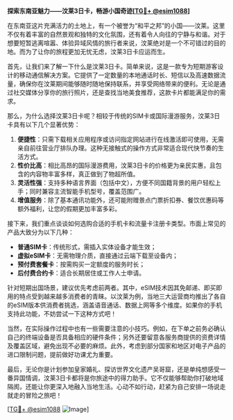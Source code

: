 **探索东南亚魅力——汶莱3日卡，畅游小国奇迹[[TG💪+ @esim1088](https://t.me/s/esim1088)]**

在东南亚这片充满活力的土地上，有一个被誉为“和平之邦”的小国——汶莱。这里不仅有着丰富的自然景观和独特的文化氛围，还有着令人向往的宁静与和谐。对于想要短暂逃离喧嚣、体验异域风情的旅行者来说，汶莱绝对是一个不可错过的目的地。而为了让你的旅程更加无忧无虑，汶莱3日卡应运而生。

首先，让我们来了解一下什么是汶莱3日卡。简单来说，这是一款专为短期游客设计的移动通信解决方案。它提供了一定数量的本地通话时长、短信以及高速数据流量，确保你在汶莱期间能够随时随地保持联系，并享受网络带来的便利。无论是通过社交媒体分享你的旅行照片，还是查找当地美食推荐，这款卡片都能满足你的需求。

那么，为什么选择汶莱3日卡呢？相较于传统的SIM卡或国际漫游服务，汶莱3日卡具有以下几个显著优势：

1. **便捷性**：只需下载相关应用程序或访问指定网站进行在线激活即可使用，无需亲自前往营业厅排队办理。这种无接触式的操作方式非常适合现代快节奏的生活方式。
2. **性价比高**：相比高昂的国际漫游费用，汶莱3日卡的价格更为亲民实惠，且包含的内容物丰富多样，真正做到了物超所值。
3. **灵活性强**：支持多种语言界面（包括中文），方便不同国籍背景的用户轻松上手；同时兼容主流智能手机型号，覆盖范围广。
4. **增值服务**：除了基本通讯功能外，还可能附赠景点门票折扣券、餐饮优惠码等额外福利，让您的假期更加丰富多彩。

接下来，我们重点谈谈如何选购合适的手机卡和流量卡注册卡类型。市面上常见的产品大致分为以下几种：
- **普通SIM卡**：传统形式，需插入实体设备才能生效；
- **虚拟eSIM卡**：无需物理介质，直接通过云端下载至设备内；
- **预付费套餐卡**：按需购买一定额度的服务时长；
- **后付费合约卡**：适合长期居住或工作人士申请。

针对短期出国场景，建议优先考虑前两者。其中，eSIM技术因其免邮递、即买即用的特点受到越来越多消费者的青睐。以汶莱为例，当地三大运营商均推出了各自的eSIM版本供消费者挑选，涵盖语音通话、数据上网等多个维度。如果你的手机支持此功能，不妨尝试一下这种方式吧！

当然，在实际操作过程中也有一些需要注意的小技巧。例如，在下单之前务必确认自己的终端设备是否具备相应的硬件条件；另外还要留意各服务商提供的资费详情及覆盖区域，避免出现不必要的麻烦。此外，考虑到部分国家和地区对电子产品的进口限制问题，提前做好功课尤为重要。

最后，无论你是计划参加皇家婚礼、探访世界文化遗产吴哥窟，还是单纯想感受一番异国情调，汶莱3日卡都将是你旅途中的得力助手。它不仅能够帮助你打破地域隔阂，还能让你更深入地融入当地生活。心动不如行动，赶紧为自己安排一场说走就走的冒险之旅吧！

[[TG💪+ @esim1088](https://t.me/s/esim1088) ![Image](https://i.postimg.cc/4NQfJmqS/Snipaste-2025-05-13-00-14-12.png)]